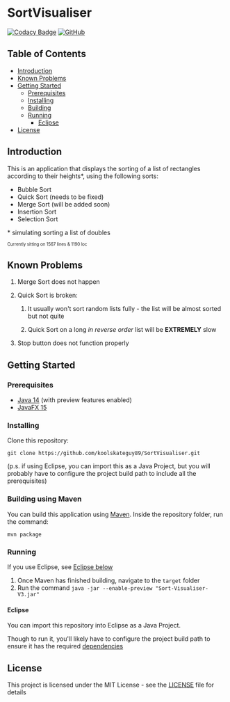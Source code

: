 # SortVisualiser

[![Codacy Badge](https://app.codacy.com/project/badge/Grade/7f1307d0b35e4fa48c793b57a9c4217d)](https://www.codacy.com/gh/koolskateguy89/SortVisualiser/dashboard?utm_source=github.com&amp;utm_medium=referral&amp;utm_content=koolskateguy89/SortVisualiser&amp;utm_campaign=Badge_Grade)
[![GitHub](https://img.shields.io/github/license/koolskateguy89/SortVisualiser)](LICENSE)

## Table of Contents

- [Introduction](#introduction)
- [Known Problems](#known-problems)
- [Getting Started](#getting-started)
    - [Prerequisites](#prerequisites)
    - [Installing](#installing)
    - [Building](#building-using-maven)
    - [Running](#running)
        - [Eclipse](#eclipse)
- [License](#license)

## Introduction

This is an application that displays the sorting of a list of rectangles according to their heights*, using the following sorts:
- Bubble Sort
- Quick Sort (needs to be fixed)
- Merge Sort (will be added soon)
- Insertion Sort
- Selection Sort

\* simulating sorting a list of doubles

<sub><sup>
Currently sitting on 1567 lines & 1190 loc
</sup></sub>

## Known Problems

1. Merge Sort does not happen

2. Quick Sort is broken:
    1. It usually won't sort random lists fully - the list will be almost sorted but not quite

    2. Quick Sort on a long _in reverse order_ list will be **EXTREMELY** slow

3. Stop button does not function properly

## Getting Started

### Prerequisites

-  [Java 14](https://www.oracle.com/uk/java/technologies/javase-downloads.html) (with preview features enabled)
-  [JavaFX 15](https://openjfx.io/)

### Installing

Clone this repository:
```
git clone https://github.com/koolskateguy89/SortVisualiser.git
```

(p.s. if using Eclipse, you can import this as a Java Project, but you will probably have to configure the project build path to include all the prerequisites)

### Building using Maven

You can build this application using [Maven](https://maven.apache.org). Inside the repository folder, run the command:
```
mvn package
```

### Running

If you use Eclipse, see [Eclipse below](#eclipse)

1. Once Maven has finished building, navigate to the `target` folder
2. Run the command `java -jar --enable-preview "Sort-Visualiser-V3.jar"`

#### Eclipse

You can import this repository into Eclipse as a Java Project.

Though to run it, you'll likely have to configure the project build path to ensure it has the required [dependencies](#prerequisites)

## License

This project is licensed under the MIT License - see the [LICENSE](LICENSE) file for details
